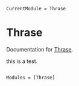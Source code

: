```@meta
CurrentModule = Thrase
```

# Thrase

Documentation for [Thrase](https://github.com/Thrase/Thrase.jl).

this is a test.
```@index
```

```@autodocs
Modules = [Thrase]
```
